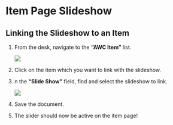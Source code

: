 # Item Page Slideshow 

## Linking the Slideshow to an Item

1. From the desk, navigate to the **“AWC Item”** list.

   ![](https://lh5.googleusercontent.com/0P9v5X-YQjfyTIfst9-rtqJvePSXdl7kLwIChJr4_Se915qK-AA_WmY0XLBpzknH8IFiKo4vCdsZGaiuQEJMJ8swCgCw9B-VM80qRx6MXrriGHyFohjNpH4rVfduPjl1R5jKPxsD)
2. Click on the item which you want to link with the slideshow.
3. n the **“Slide Show”** field, find and select the slideshow to link.

   ![](https://lh6.googleusercontent.com/hKKTcLcZCm71Rq0zMqKzJd6gOCqxPbczyOQOjT4czCjJvWEMnAoNZhmJcbtdTKLxj_oUX0OEtuDRTOJUIhhZjRv1FVgaJbUccc-fBo33xofonP60mIdr2PIB6MTdGNQ3h7ku5l-Z)
4. Save the document.
5. The slider should now be active on the item page!